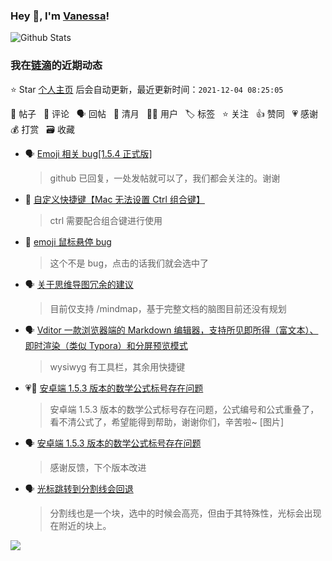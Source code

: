 ### Hey 👋, I'm [Vanessa](http://vanessa.b3log.org/)!

![Github Stats](https://github-readme-stats.vercel.app/api?username=Vanessa219&show_icons=true)

<!--events start -->

### 我在[链滴](https://ld246.com)的近期动态

⭐️ Star [个人主页](https://github.com/Vanessa219/Vanessa219) 后会自动更新，最近更新时间：`2021-12-04 08:25:05`

📝 帖子 &nbsp; 💬 评论 &nbsp; 🗣 回帖 &nbsp; 🌙 清月 &nbsp; 👨‍💻 用户 &nbsp; 🏷️ 标签 &nbsp; ⭐️ 关注 &nbsp; 👍 赞同 &nbsp; 💗 感谢 &nbsp; 💰 打赏 &nbsp; 🗃 收藏

* 🗣 [Emoji 相关 bug[1.5.4 正式版]](https://ld246.com/article/1638202866363/comment/1638447621792#comments)

  > github 已回复，一处发帖就可以了，我们都会关注的。谢谢
* 💬 [自定义快捷键【Mac 无法设置 Ctrl 组合键】](https://ld246.com/article/1638417131042/comment/1638456336224#comments)

  > ctrl 需要配合组合键进行使用
* 💬 [emoji 鼠标悬停 bug](https://ld246.com/article/1638372187123/comment/1638408811914#comments)

  > 这个不是 bug，点击的话我们就会选中了
* 🗣 [关于思维导图冗余的建议](https://ld246.com/article/1613707674956/comment/1638340865438#comments)

  > 目前仅支持 /mindmap，基于完整文档的脑图目前还没有规划
* 🗣 [Vditor 一款浏览器端的 Markdown 编辑器，支持所见即所得（富文本）、即时渲染（类似 Typora）和分屏预览模式](https://ld246.com/article/1549638745630/comment/1638343274406#comments)

  > wysiwyg 有工具栏，其余用快捷键
* 💗📝 [安卓端 1.5.3 版本的数学公式标号存在问题](https://ld246.com/article/1637834211706)

  > 安卓端 1.5.3 版本的数学公式标号存在问题，公式编号和公式重叠了，看不清公式了，希望能得到帮助，谢谢你们，辛苦啦~ [图片]
* 🗣 [安卓端 1.5.3 版本的数学公式标号存在问题](https://ld246.com/article/1637834211706/comment/1638249044736#comments)

  > 感谢反馈，下个版本改进
* 🗣 [光标跳转到分割线会回退](https://ld246.com/article/1637813071853/comment/1638275430604#comments)

  > 分割线也是一个块，选中的时候会高亮，但由于其特殊性，光标会出现在附近的块上。


<!--events end -->

<a title="Hits" target="_blank" href="https://github.com/Vanessa219/Vanessa219"><img src="https://hits.b3log.org/Vanessa219/Vanessa219.svg"></a>
